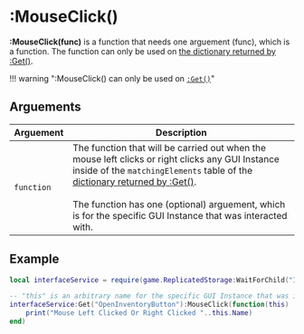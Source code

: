 # :MouseClick()

**:MouseClick(func)** is a function that needs one arguement (func), which is a function. The function can only be used on [the dictionary returned by :Get()](/docs/2_Get.html#dictionary-returned).

!!! warning ":MouseClick() can only be used on [`:Get()`](/docs/2_Get.html)"

## Arguements
| Arguement | Description |
--- | ---
| `function` | The function that will be carried out when the mouse left clicks or right clicks any GUI Instance inside of the `matchingElements` table of the [dictionary returned by :Get()](/docs/2_Get.html#dictionary-returned). <br><br/> The function has one (optional) arguement, which is for the specific GUI Instance that was interacted with.|

## Example
``` lua
local interfaceService = require(game.ReplicatedStorage:WaitForChild("InterfaceService"))

-- "this" is an arbitrary name for the specific GUI Instance that was interacted with
interfaceService:Get("OpenInventoryButton"):MouseClick(function(this)
	print("Mouse Left Clicked Or Right Clicked "..this.Name)
end)
```